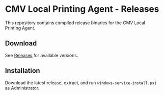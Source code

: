 # CMV Local Printing Agent - Releases

  This repository contains compiled release binaries for the CMV Local Printing Agent.

  ## Download

  See [Releases](https://github.com/franchise-factory/cmv-local-printing-agent-releases/releases) for available versions.

  ## Installation

  Download the latest release, extract, and run `windows-service-install.ps1` as Administrator.
